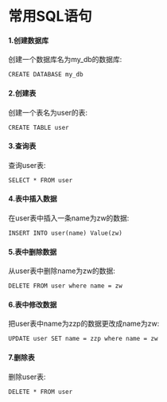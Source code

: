 # 常用SQL语句

#### 1.创建数据库

创建一个数据库名为my_db的数据库:

```
CREATE DATABASE my_db
```

#### 2.创建表

创建一个表名为user的表:

```
CREATE TABLE user
```

#### 3.查询表

查询user表:

```	
SELECT * FROM user
```

#### 4.表中插入数据

在user表中插入一条name为zw的数据:

```
INSERT INTO user(name) Value(zw)
```

#### 5.表中删除数据

从user表中删除name为zw的数据:

~~~
DELETE FROM user where name = zw
~~~

#### 6.表中修改数据

把user表中name为zzp的数据更改成name为zw:

~~~
UPDATE user SET name = zzp where name = zw
~~~

#### 7.删除表

删除user表:

~~~
DELETE * FROM user
~~~